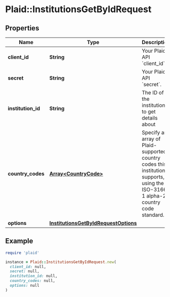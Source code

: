 # Plaid::InstitutionsGetByIdRequest

## Properties

| Name | Type | Description | Notes |
| ---- | ---- | ----------- | ----- |
| **client_id** | **String** | Your Plaid API &#x60;client_id&#x60;. | [optional] |
| **secret** | **String** | Your Plaid API &#x60;secret&#x60;. | [optional] |
| **institution_id** | **String** | The ID of the institution to get details about |  |
| **country_codes** | [**Array&lt;CountryCode&gt;**](CountryCode.md) | Specify an array of Plaid-supported country codes this institution supports, using the ISO-3166-1 alpha-2 country code standard.  |  |
| **options** | [**InstitutionsGetByIdRequestOptions**](InstitutionsGetByIdRequestOptions.md) |  | [optional] |

## Example

```ruby
require 'plaid'

instance = Plaid::InstitutionsGetByIdRequest.new(
  client_id: null,
  secret: null,
  institution_id: null,
  country_codes: null,
  options: null
)
```

